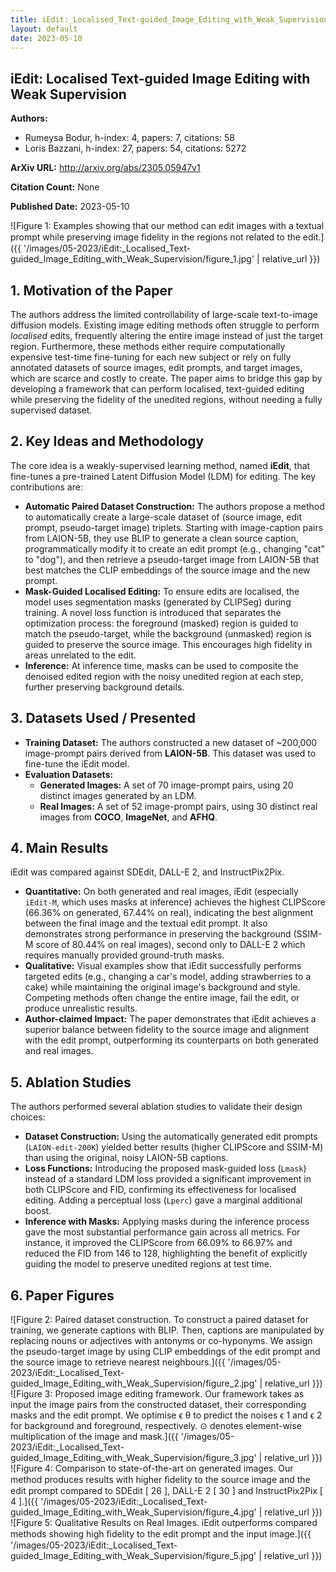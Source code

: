 ```yaml
---
title: iEdit:_Localised_Text-guided_Image_Editing_with_Weak_Supervision
layout: default
date: 2023-05-10
---
```

## iEdit: Localised Text-guided Image Editing with Weak Supervision
**Authors:**
- Rumeysa Bodur, h-index: 4, papers: 7, citations: 58
- Loris Bazzani, h-index: 27, papers: 54, citations: 5272

**ArXiv URL:** http://arxiv.org/abs/2305.05947v1

**Citation Count:** None

**Published Date:** 2023-05-10

![Figure 1: Examples showing that our method can edit images with a textual prompt while preserving image ﬁdelity in the regions not related to the edit.]({{ '/images/05-2023/iEdit:_Localised_Text-guided_Image_Editing_with_Weak_Supervision/figure_1.jpg' | relative_url }})
## 1. Motivation of the Paper
The authors address the limited controllability of large-scale text-to-image diffusion models. Existing image editing methods often struggle to perform *localised* edits, frequently altering the entire image instead of just the target region. Furthermore, these methods either require computationally expensive test-time fine-tuning for each new subject or rely on fully annotated datasets of source images, edit prompts, and target images, which are scarce and costly to create. The paper aims to bridge this gap by developing a framework that can perform localised, text-guided editing while preserving the fidelity of the unedited regions, without needing a fully supervised dataset.

## 2. Key Ideas and Methodology
The core idea is a weakly-supervised learning method, named **iEdit**, that fine-tunes a pre-trained Latent Diffusion Model (LDM) for editing. The key contributions are:

*   **Automatic Paired Dataset Construction:** The authors propose a method to automatically create a large-scale dataset of (source image, edit prompt, pseudo-target image) triplets. Starting with image-caption pairs from LAION-5B, they use BLIP to generate a clean source caption, programmatically modify it to create an edit prompt (e.g., changing "cat" to "dog"), and then retrieve a pseudo-target image from LAION-5B that best matches the CLIP embeddings of the source image and the new prompt.
*   **Mask-Guided Localised Editing:** To ensure edits are localised, the model uses segmentation masks (generated by CLIPSeg) during training. A novel loss function is introduced that separates the optimization process: the foreground (masked) region is guided to match the pseudo-target, while the background (unmasked) region is guided to preserve the source image. This encourages high fidelity in areas unrelated to the edit.
*   **Inference:** At inference time, masks can be used to composite the denoised edited region with the noisy unedited region at each step, further preserving background details.

## 3. Datasets Used / Presented
*   **Training Dataset:** The authors constructed a new dataset of ~200,000 image-prompt pairs derived from **LAION-5B**. This dataset was used to fine-tune the iEdit model.
*   **Evaluation Datasets:**
    *   **Generated Images:** A set of 70 image-prompt pairs, using 20 distinct images generated by an LDM.
    *   **Real Images:** A set of 52 image-prompt pairs, using 30 distinct real images from **COCO**, **ImageNet**, and **AFHQ**.

## 4. Main Results
iEdit was compared against SDEdit, DALL-E 2, and InstructPix2Pix.

*   **Quantitative:** On both generated and real images, iEdit (especially `iEdit-M`, which uses masks at inference) achieves the highest CLIPScore (66.36% on generated, 67.44% on real), indicating the best alignment between the final image and the textual edit prompt. It also demonstrates strong performance in preserving the background (SSIM-M score of 80.44% on real images), second only to DALL-E 2 which requires manually provided ground-truth masks.
*   **Qualitative:** Visual examples show that iEdit successfully performs targeted edits (e.g., changing a car's model, adding strawberries to a cake) while maintaining the original image's background and style. Competing methods often change the entire image, fail the edit, or produce unrealistic results.
*   **Author-claimed Impact:** The paper demonstrates that iEdit achieves a superior balance between fidelity to the source image and alignment with the edit prompt, outperforming its counterparts on both generated and real images.

## 5. Ablation Studies
The authors performed several ablation studies to validate their design choices:

*   **Dataset Construction:** Using the automatically generated edit prompts (`LAION-edit-200K`) yielded better results (higher CLIPScore and SSIM-M) than using the original, noisy LAION-5B captions.
*   **Loss Functions:** Introducing the proposed mask-guided loss (`Lmask`) instead of a standard LDM loss provided a significant improvement in both CLIPScore and FID, confirming its effectiveness for localised editing. Adding a perceptual loss (`Lperc`) gave a marginal additional boost.
*   **Inference with Masks:** Applying masks during the inference process gave the most substantial performance gain across all metrics. For instance, it improved the CLIPScore from 66.09% to 66.97% and reduced the FID from 146 to 128, highlighting the benefit of explicitly guiding the model to preserve unedited regions at test time.

## 6. Paper Figures
![Figure 2: Paired dataset construction. To construct a paired dataset for training, we generate captions with BLIP. Then, captions are manipulated by replacing nouns or adjectives with antonyms or co-hyponyms. We assign the pseudo-target image by using CLIP embeddings of the edit prompt and the source image to retrieve nearest neighbours.]({{ '/images/05-2023/iEdit:_Localised_Text-guided_Image_Editing_with_Weak_Supervision/figure_2.jpg' | relative_url }})
![Figure 3: Proposed image editing framework. Our framework takes as input the image pairs from the constructed dataset, their corresponding masks and the edit prompt. We optimise ϵ θ to predict the noises ϵ 1 and ϵ 2 for background and foreground, respectively. ⊙ denotes element-wise multiplication of the image and mask.]({{ '/images/05-2023/iEdit:_Localised_Text-guided_Image_Editing_with_Weak_Supervision/figure_3.jpg' | relative_url }})
![Figure 4: Comparison to state-of-the-art on generated images. Our method produces results with higher ﬁdelity to the source image and the edit prompt compared to SDEdit [ 26 ], DALL-E 2 [ 30 ] and InstructPix2Pix [ 4 ].]({{ '/images/05-2023/iEdit:_Localised_Text-guided_Image_Editing_with_Weak_Supervision/figure_4.jpg' | relative_url }})
![Figure 5: Qualitative Results on Real Images. iEdit outperforms compared methods showing high ﬁdelity to the edit prompt and the input image.]({{ '/images/05-2023/iEdit:_Localised_Text-guided_Image_Editing_with_Weak_Supervision/figure_5.jpg' | relative_url }})
